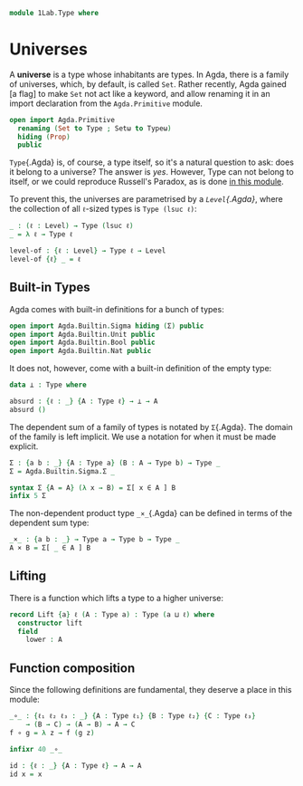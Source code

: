 ```agda
module 1Lab.Type where
```

# Universes

A **universe** is a type whose inhabitants are types. In Agda, there is
a family of universes, which, by default, is called `Set`. Rather
recently, Agda gained [a flag] to make `Set` not act like a keyword, and
allow renaming it in an import declaration from the `Agda.Primitive`
module.


```agda
open import Agda.Primitive
  renaming (Set to Type ; Setω to Typeω)
  hiding (Prop)
  public
```

`Type`{.Agda} is, of course, a type itself, so it's a natural question
to ask: does it belong to a universe? The answer is _yes_. However, Type
can not belong to itself, or we could reproduce Russell's Paradox, as is
done [in this module].

[in this module]: agda://1Lab.Counterexamples.Russell

To prevent this, the universes are parametrised by a _`Level`{.Agda}_,
where the collection of all `ℓ`-sized types is `Type (lsuc ℓ)`:

```agda
_ : (ℓ : Level) → Type (lsuc ℓ)
_ = λ ℓ → Type ℓ

level-of : {ℓ : Level} → Type ℓ → Level
level-of {ℓ} _ = ℓ
```

## Built-in Types

Agda comes with built-in definitions for a bunch of types:

```agda
open import Agda.Builtin.Sigma hiding (Σ) public
open import Agda.Builtin.Unit public
open import Agda.Builtin.Bool public
open import Agda.Builtin.Nat public
```

It does not, however, come with a built-in definition of the empty type:

```agda
data ⊥ : Type where

absurd : {ℓ : _} {A : Type ℓ} → ⊥ → A
absurd ()
```

The dependent sum of a family of types is notated by `Σ`{.Agda}. The
domain of the family is left implicit. We use a notation for when it
must be made explicit.

```agda
Σ : {a b : _} {A : Type a} (B : A → Type b) → Type _
Σ = Agda.Builtin.Sigma.Σ _

syntax Σ {A = A} (λ x → B) = Σ[ x ∈ A ] B
infix 5 Σ
```

The non-dependent product type `_×_`{.Agda} can be defined in terms of
the dependent sum type:

```agda
_×_ : {a b : _} → Type a → Type b → Type _
A × B = Σ[ _ ∈ A ] B
```

## Lifting

There is a function which lifts a type to a higher universe:

```agda
record Lift {a} ℓ (A : Type a) : Type (a ⊔ ℓ) where
  constructor lift
  field
    lower : A
```

## Function composition

Since the following definitions are fundamental, they deserve a place in
this module:

```agda
_∘_ : {ℓ₁ ℓ₂ ℓ₃ : _} {A : Type ℓ₁} {B : Type ℓ₂} {C : Type ℓ₃}
    → (B → C) → (A → B) → A → C
f ∘ g = λ z → f (g z)

infixr 40 _∘_

id : {ℓ : _} {A : Type ℓ} → A → A
id x = x
```

<!--
```
open import Agda.Builtin.FromNat public
open import Agda.Builtin.FromNeg public

instance
  Number-Nat : Number Nat
  Number-Nat .Number.Constraint _ = ⊤
  Number-Nat .Number.fromNat n = n
```
-->